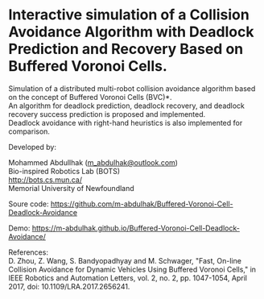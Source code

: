 # Interactive simulation of a Collision Avoidance Algorithm with Deadlock Prediction and Recovery Based on Buffered Voronoi Cells. 

Simulation of a distributed multi-robot collision avoidance algorithm based on the concept of Buffered Voronoi Cells (BVC)*.\
An algorithm for deadlock prediction, deadlock recovery, and deadlock recovery success prediction is proposed and implemented.\
Deadlock avoidance with right-hand heuristics is also implemented for comparison.

Developed by:

Mohammed Abdullhak (m_abdulhak@outlook.com)\
Bio-inspired Robotics Lab (BOTS)\
http://bots.cs.mun.ca/ \
Memorial University of Newfoundland

Soure code: https://github.com/m-abdulhak/Buffered-Voronoi-Cell-Deadlock-Avoidance

Demo: https://m-abdulhak.github.io/Buffered-Voronoi-Cell-Deadlock-Avoidance/ 

References:\
D. Zhou, Z. Wang, S. Bandyopadhyay and M. Schwager, "Fast, On-line Collision Avoidance for Dynamic Vehicles Using Buffered Voronoi Cells," in IEEE Robotics and Automation Letters, vol. 2, no. 2, pp. 1047-1054, April 2017, doi: 10.1109/LRA.2017.2656241.
